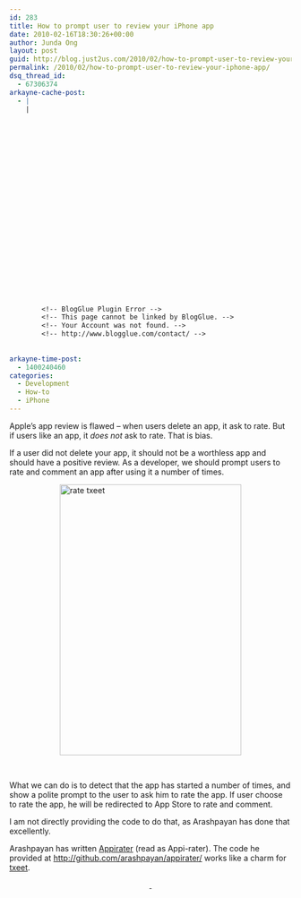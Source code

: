 ```yaml
---
id: 283
title: How to prompt user to review your iPhone app
date: 2010-02-16T18:30:26+00:00
author: Junda Ong
layout: post
guid: http://blog.just2us.com/2010/02/how-to-prompt-user-to-review-your-iphone-app/
permalink: /2010/02/how-to-prompt-user-to-review-your-iphone-app/
dsq_thread_id:
  - 67306374
arkayne-cache-post:
  - |
    |
        
        
        
        
        
        
        
        
        
        
        
        
        
        
        
        
        
        
        
        
        
        
        
        <!-- BlogGlue Plugin Error -->
        <!-- This page cannot be linked by BlogGlue. -->
        <!-- Your Account was not found. -->
        <!-- http://www.blogglue.com/contact/ -->
        
        
arkayne-time-post:
  - 1400240460
categories:
  - Development
  - How-to
  - iPhone
---
```

Apple’s app review is flawed – when users delete an app, it ask to rate. But if users like an app, it _does not_ ask to rate. That is bias.

If a user did not delete your app, it should not be a worthless app and should have a positive review. As a developer, we should prompt users to rate and comment an app after using it a number of times. 

<a href="http://txeet.com" onclick="__gaTracker('send', 'event', 'outbound-article', 'http://txeet.com', '');"><img title="rate txeet" style="border-right: 0px; border-top: 0px; display: block; float: none; margin-left: auto; border-left: 0px; margin-right: auto; border-bottom: 0px" height="484" alt="rate txeet" src="http://blog.just2us.com/wp-content/uploads/2010/02/ratetxeet.png" width="324" border="0" /></a>

&#160;

<!--more-->

What we can do is to detect that the app has started a number of times, and show a polite prompt to the user to ask him to rate the app. If user choose to rate the app, he will be redirected to App Store to rate and comment.

I am not directly providing the code to do that, as Arashpayan has done that excellently.

Arashpayan has written <a href="http://arashpayan.com/blog/index.php/2009/09/07/presenting-appirater/" onclick="__gaTracker('send', 'event', 'outbound-article', 'http://arashpayan.com/blog/index.php/2009/09/07/presenting-appirater/', 'Appirater');">Appirater</a> (read as Appi-rater). The code he provided at <a href="http://github.com/arashpayan/appirater/" onclick="__gaTracker('send', 'event', 'outbound-article', 'http://github.com/arashpayan/appirater/', 'http://github.com/arashpayan/appirater/');" title="http://github.com/arashpayan/appirater/">http://github.com/arashpayan/appirater/</a> works like a charm for <a href="http://txeet.com" onclick="__gaTracker('send', 'event', 'outbound-article', 'http://txeet.com', 'txeet');">txeet</a>.

<p align="center">
  <a href="http://txeet.com" onclick="__gaTracker('send', 'event', 'outbound-article', 'http://txeet.com', '&#160;');">&#160;</a>
</p>

<div style="font-size:0px;height:0px;line-height:0px;margin:0;padding:0;clear:both">
</div>